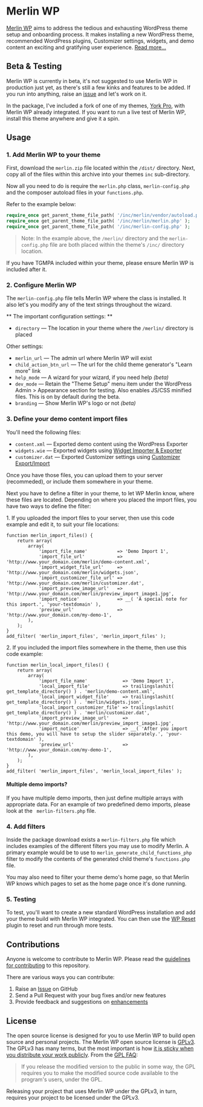 # Merlin WP

[Merlin WP](https://merlinwp.com) aims to address the tedious and exhausting WordPress theme setup and onboarding process. It makes installing a new WordPress theme, recommended WordPress plugins, Customizer settings, widgets, and demo content an exciting and gratifying user experience. [Read more...](https://richtabor.com/merlin-wp)


## Beta & Testing

Merlin WP is currently in beta, it's not suggested to use Merlin WP in production just yet, as there's still a few kinks and features to be added. If you run into anything, raise an [issue](https://github.com/richtabor/MerlinWP/issues) and let's work on it.

In the package, I've included a fork of one of my themes, [York Pro](https://themebeans.com/themes/york-pro), with Merlin WP already integrated. If you want to run a live test of Merlin WP, install this theme anywhere and give it a spin.

## Usage

### 1. Add Merlin WP to your theme

First, download the `merlin.zip` file located within the `/dist/` directory. Next, copy all of the files within this archive into your themes `inc` sub-directory.

Now all you need to do is require the `merlin.php` class, `merlin-config.php` and the composer autoload files in your `functions.php`.

Refer to the example below:

```php
require_once get_parent_theme_file_path( '/inc/merlin/vendor/autoload.php' );
require_once get_parent_theme_file_path( '/inc/merlin/merlin.php' );
require_once get_parent_theme_file_path( '/inc/merlin-config.php' );
```

> Note: In the example above, the `/merlin/` directory and the `merlin-config.php` file are both placed within the theme's `/inc/` directory location. 
>

If you have TGMPA included within your theme, please ensure Merlin WP is included after it.

### 2. Configure Merlin WP

The `merlin-config.php` file tells Merlin WP where the class is installed. It also let's you modify any of the text strings throughout the wizard.

** The important configuration settings: **
* `directory` — The location in your theme where the `/merlin/` directory is placed

Other settings:
* `merlin_url` — The admin url where Merlin WP will exist
* `child_action_btn_url` — The url for the child theme generator's "Learn more" link
* `help_mode` — A wizard for your wizard, if you need help *(beta)*
* `dev_mode` — Retain the "Theme Setup" menu item under the WordPress Admin > Appearance section for testing. Also enables JS/CSS minified files. This is on by default during the beta.
* `branding` — Show Merlin WP's logo or not *(beta)*

### 3. Define your demo content import files

You'll need the following files:
* `content.xml` — Exported demo content using the WordPress Exporter
* `widgets.wie` — Exported widgets using [Widget Importer & Exporter](https://wordpress.org/plugins/widget-importer-exporter/)
* `customizer.dat` — Exported Customizer settings using [Customizer Export/Import](https://wordpress.org/plugins/customizer-export-import/)

Once you have those files, you can upload them to your server (recommeded), or include them somewhere in your theme.

Next you have to define a filter in your theme, to let WP Merlin know, where these files are located. Depending on where you placed the import files, you have two ways to define the filter:

1\. If you uploaded the import files to your server, then use this code example and edit it, to suit your file locations:

```
function merlin_import_files() {
	return array(
		array(
			'import_file_name'           => 'Demo Import 1',
			'import_file_url'            => 'http://www.your_domain.com/merlin/demo-content.xml',
			'import_widget_file_url'     => 'http://www.your_domain.com/merlin/widgets.json',
			'import_customizer_file_url' => 'http://www.your_domain.com/merlin/customizer.dat',
			'import_preview_image_url'   => 'http://www.your_domain.com/merlin/preview_import_image1.jpg',
			'import_notice'              => __( 'A special note for this import.', 'your-textdomain' ),
			'preview_url'                => 'http://www.your_domain.com/my-demo-1',
		),
	);
}
add_filter( 'merlin_import_files', 'merlin_import_files' );
```

2\. If you included the import files somewhere in the theme, then use this code example:

```
function merlin_local_import_files() {
	return array(
		array(
			'import_file_name'             => 'Demo Import 1',
			'local_import_file'            => trailingslashit( get_template_directory() ) . 'merlin/demo-content.xml',
			'local_import_widget_file'     => trailingslashit( get_template_directory() ) . 'merlin/widgets.json',
			'local_import_customizer_file' => trailingslashit( get_template_directory() ) . 'merlin/customizer.dat',
			'import_preview_image_url'     => 'http://www.your_domain.com/merlin/preview_import_image1.jpg',
			'import_notice'                => __( 'After you import this demo, you will have to setup the slider separately.', 'your-textdomain' ),
			'preview_url'                  => 'http://www.your_domain.com/my-demo-1',
		),
	);
}
add_filter( 'merlin_import_files', 'merlin_local_import_files' );
```

#### Multiple demo imports?
If you have multiple demo imports, then just define multiple arrays with appropriate data. For an example of two predefined demo imports, please look at the ` merlin-filters.php` file.

### 4. Add filters

Inside the package download exists a `merlin-filters.php` file which includes examples of the different filters you may use to modify Merlin. A primary example would be to use to `merlin_generate_child_functions_php` filter to modify the contents of the generated child theme's `functions.php` file. 

You may also need to filter your theme demo's home page, so that Merlin WP knows which pages to set as the home page once it's done running.

### 5. Testing

To test, you'll want to create a new standard WordPress installation and add your theme build with Merlin WP integrated. You can then use the [WP Reset](https://wordpress.org/plugins/wp-reset/) plugin to reset and run through more tests. 

## Contributions

Anyone is welcome to contribute to Merlin WP. Please read the [guidelines for contributing](https://github.com/richtabor/MerlinWP/blob/master/.github/contributing.md) to this repository.

There are various ways you can contribute:

1. Raise an [Issue](https://github.com/richtabor/MerlinWP/issues) on GitHub
2. Send a Pull Request with your bug fixes and/or new features
3. Provide feedback and suggestions on [enhancements](https://github.com/richtabor/MerlinWP/issues?direction=desc&labels=Enhancement&page=1&sort=created&state=open)

## License

The open source license is designed for you to use Merlin WP to build open source and personal projects. The Merlin WP open source license is [GPLv3](https://www.gnu.org/licenses/gpl-3.0.html). The GPLv3 has many terms, but the most important is how [it is sticky when you distribute your work publicly](https://www.gnu.org/licenses/gpl-3.0.html#section5). From the [GPL FAQ](https://www.gnu.org/licenses/gpl-faq.html#GPLRequireSourcePostedPublic "GPL FAQ"):

> If you release the modified version to the public in some way, the GPL requires you to make the modified source code available to the program's users, under the GPL.

Releasing your project that uses Merlin WP under the GPLv3, in turn, requires your project to be licensed under the GPLv3.
